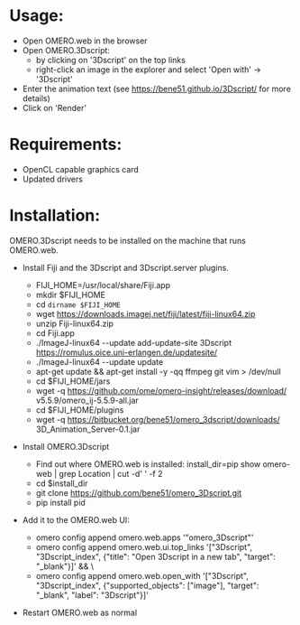 Usage:
======
* Open OMERO.web in the browser
* Open OMERO.3Dscript:
    * by clicking on '3Dscript' on the top links
    * right-click an image in the explorer and select 'Open with' -> '3Dscript'
* Enter the animation text (see https://bene51.github.io/3Dscript/ for more details)
* Click on 'Render'

Requirements:
=============
* OpenCL capable graphics card
* Updated drivers


Installation:
=============
OMERO.3Dscript needs to be installed on the machine that runs OMERO.web.

* Install Fiji and the 3Dscript and 3Dscript.server plugins.
    * FIJI_HOME=/usr/local/share/Fiji.app
    * mkdir $FIJI_HOME
    * cd `dirname $FIJI_HOME`
    * wget https://downloads.imagej.net/fiji/latest/fiji-linux64.zip
    * unzip Fiji-linux64.zip
    * cd Fiji.app
    * ./ImageJ-linux64 --update add-update-site 3Dscript https://romulus.oice.uni-erlangen.de/updatesite/
    * ./ImageJ-linux64 --update update
    * apt-get update && apt-get install -y -qq ffmpeg git vim > /dev/null
    * cd $FIJI_HOME/jars
    * wget -q https://github.com/ome/omero-insight/releases/download/ v5.5.9/omero_ij-5.5.9-all.jar
    * cd $FIJI_HOME/plugins
    * wget -q https://bitbucket.org/bene51/omero_3dscript/downloads/ 3D_Animation_Server-0.1.jar

* Install OMERO.3Dscript
    * Find out where OMERO.web is installed:
    install_dir=pip show omero-web | grep Location | cut -d' ' -f 2
    * cd $install_dir
    * git clone https://github.com/bene51/omero_3Dscript.git
    * pip install pid

* Add it to the OMERO.web UI:
    * omero config append omero.web.apps '"omero_3Dscript"'
    * omero config append omero.web.ui.top_links '["3Dscript", "3Dscript_index", {"title": "Open 3Dscript in a new tab", "target": "_blank"}]' && \
    * omero config append omero.web.open_with '["3Dscript", "3Dscript_index", {"supported_objects": ["image"], "target": "_blank", "label": "3Dscript"}]'

* Restart OMERO.web as normal

